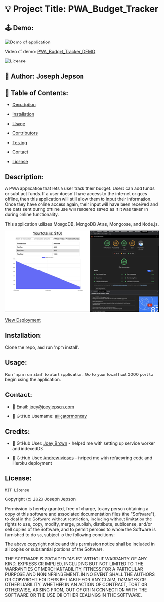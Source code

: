 # 💡 Project Title: PWA_Budget_Tracker

## 🕹 Demo:

![Demo of application](public/assets/PWA_Budget_Tracker_DEMO.gif)

Video of demo: [PWA_Budget_Tracker_DEMO](https://drive.google.com/file/d/1tUnha7ENERPRSkLXN2M57029qtVSnnaT/view) 

![License](https://img.shields.io/badge/License-MIT-yellow) 
## 👤 Author: Joseph Jepson 

  ## 📜 Table of Contents: 

  * [Description](#Description) 

  * [Installation](#Installation) 

  * [Usage](#Usage) 

  * [Contributors](#Contributors) 

  * [Testing](#Testing)

  * [Contact](#Contact) 

  * [License](#License) 

  ## Description: 
A PWA application that lets a user track their budget. Users can add funds or subtract funds. If a user doesn't have access to the internet or goes offline, then this application will still allow them to input their information. Once they have online access again, their input will have been received and the data sent during offline use will rendered saved as if it was taken in during online functionality. 

This application utilizes MongoDB, MongoDB Atlas, Mongoose, and Node.js.

![Image of DEMO application](public/assets/DEMO_image.png)

[View Deployment](https://whispering-ridge-63266.herokuapp.com/)

## Installation: 
Clone the repo, and run 'npm install'. 

## Usage: 
Run 'npm run start' to start application. Go to your local host 3000 port to begin using the application.

  ## Contact: 
 
  * 💌  Email: joey@joeyjepson.com 
 
  * 👤  GitHub Username: [alligatormonday](https://github.com/alligatormonday) 

  ## Credits: 
 
  * 👤  GitHub User: [Joey Brown](https://github.com/joeybrown-ctrl) - helped me with setting up service worker and indexedDB

  * 👤  GitHub User: [Andrew Moses](https://github.com/andrewmosesdrive) - helped me with refactoring code and Heroku deployment

  ## License: 
 
  
    MIT License

Copyright (c) 2020 Joseph Jepson

Permission is hereby granted, free of charge, to any person obtaining a copy
of this software and associated documentation files (the "Software"), to deal
in the Software without restriction, including without limitation the rights
to use, copy, modify, merge, publish, distribute, sublicense, and/or sell
copies of the Software, and to permit persons to whom the Software is
furnished to do so, subject to the following conditions:

The above copyright notice and this permission notice shall be included in all
copies or substantial portions of the Software.

THE SOFTWARE IS PROVIDED "AS IS", WITHOUT WARRANTY OF ANY KIND, EXPRESS OR
IMPLIED, INCLUDING BUT NOT LIMITED TO THE WARRANTIES OF MERCHANTABILITY,
FITNESS FOR A PARTICULAR PURPOSE AND NONINFRINGEMENT. IN NO EVENT SHALL THE
AUTHORS OR COPYRIGHT HOLDERS BE LIABLE FOR ANY CLAIM, DAMAGES OR OTHER
LIABILITY, WHETHER IN AN ACTION OF CONTRACT, TORT OR OTHERWISE, ARISING FROM,
OUT OF OR IN CONNECTION WITH THE SOFTWARE OR THE USE OR OTHER DEALINGS IN THE
SOFTWARE.
